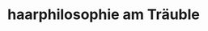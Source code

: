 ---
title: "haarphilosophie am Träuble"
url: /gerlingen/haarphilosophie-am-traeuble/
shop: Friseur
---